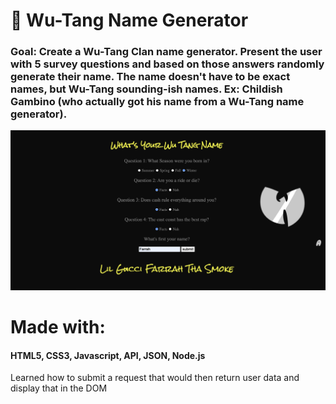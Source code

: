 # 🎤 Wu-Tang Name Generator

### Goal: Create a Wu-Tang Clan name generator. Present the user with 5 survey questions and based on those answers randomly generate their name. The name doesn't have to be exact names, but Wu-Tang sounding-ish names. Ex: Childish Gambino (who actually got his name from a Wu-Tang name generator).

 ![](wu.png)
# Made with:
#### HTML5, CSS3, Javascript, API, JSON, Node.js

Learned how to submit a request that would then return user data and display that in the DOM
